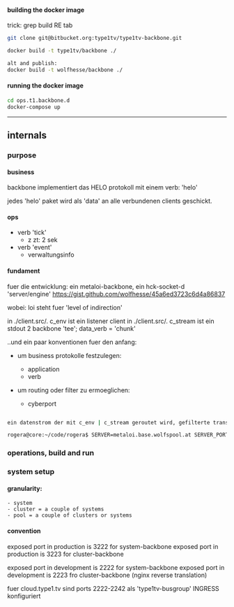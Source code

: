 #### building the docker image

trick: grep build RE tab

```sh
git clone git@bitbucket.org:type1tv/type1tv-backbone.git

docker build -t type1tv/backbone ./

alt and publish:
docker build -t wolfhesse/backbone ./

```

#### running the docker image

```sh
cd ops.t1.backbone.d
docker-compose up
```

---
## internals

### purpose

#### business

backbone implementiert das HELO protokoll mit einem verb: 'helo'

jedes 'helo' paket wird als 'data' an alle verbundenen clients geschickt.

#### ops

- verb 'tick'
	-  z zt: 2 sek
- verb 'event'
	- verwaltungsinfo

#### fundament

fuer die entwicklung: ein metaloi-backbone, ein hck-socket-d 'server/engine'
https://gist.github.com/wolfhesse/45a6ed3723c6d4a86837

wobei: loi steht fuer 'level of indirection'

in ./client.src/. c_env ist ein listener client
in ./client.src/. c_stream ist ein stdout 2 backbone 'tee'; data_verb = 'chunk'

..und ein paar konventionen fuer den anfang:

- um business protokolle festzulegen:
	- application
	- verb

- um routing oder filter zu ermoeglichen: 
	- cyberport


```sh

ein datenstrom der mit c_env | c_stream geroutet wird, gefilterte transformationspipeline mit jq

rogera@core:~/code/rogera$ SERVER=metaloi.base.wolfspool.at SERVER_PORT=3223 node c_env | grep data | grep -v c_stream | jq --compact-output --unbuffered '{ fpat22: .data|."backbone:server:data"? }' >../data.d/sample.0.res.json

```

### operations, build and run

### system setup

#### granularity:
	- system
	- cluster = a couple of systems
	- pool = a couple of clusters or systems

#### convention
exposed port in production is 3222 for system-backbone
exposed port in production is 3223 for cluster-backbone

exposed port in development is 2222 for system-backbone
exposed port in development is 2223 fro cluster-backbone (nginx reverse translation)

fuer cloud.type1.tv sind ports 2222-2242 als 'type1tv-busgroup' INGRESS konfiguriert 
